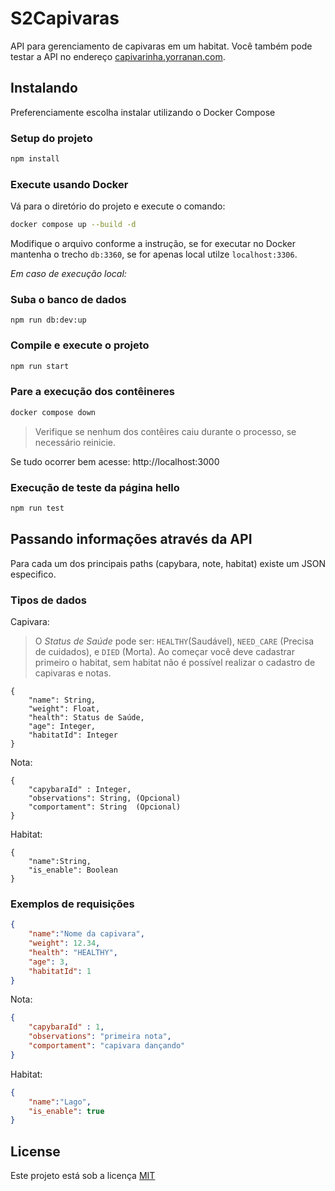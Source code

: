 # S2Capivaras
API para gerenciamento de capivaras em um habitat. Você também pode testar a API no endereço [capivarinha.yorranan.com](https://capivarinha.yorranan.com).
## Instalando
Preferenciamente escolha instalar utilizando o Docker Compose
### Setup do projeto

```bash
npm install
```

### Execute usando Docker

Vá para o diretório do projeto e execute o comando:

```bash
docker compose up --build -d
```

Modifique o arquivo conforme a instrução, se for executar no Docker mantenha o trecho `db:3360`, se for apenas local utilze `localhost:3306`.

*Em caso de execução local:*

### Suba o banco de dados

```
npm run db:dev:up
```


### Compile e execute o projeto

```bash
npm run start
```

### Pare a execução dos contêineres 

```bash
docker compose down
```



> Verifique se nenhum dos contêires caiu durante o processo, se necessário reinicie.

Se tudo ocorrer bem acesse: http://localhost:3000

### Execução de teste da página hello

```bash
npm run test
```
## Passando informações através da API

Para cada um dos principais paths (capybara, note, habitat) existe um JSON especifico.

### Tipos de dados

Capivara:
> O *Status de Saúde* pode ser: `HEALTHY`(Saudável), `NEED_CARE` (Precisa de cuidados), e `DIED` (Morta).
Ao começar você deve cadastrar primeiro o habitat, sem habitat não é possível realizar o cadastro de capivaras e notas.
```
{
	"name": String,
	"weight": Float,
	"health": Status de Saúde,
	"age": Integer,
	"habitatId": Integer
}
```
Nota:
```
{
	"capybaraId" : Integer,
	"observations": String, (Opcional)
	"comportament": String  (Opcional)
}
```
Habitat:
```
{
	"name":String,
	"is_enable": Boolean
}
```

### Exemplos de requisições

```json
{
	"name":"Nome da capivara",
	"weight": 12.34,
	"health": "HEALTHY",
	"age": 3,
	"habitatId": 1
}
```
Nota:
```json
{
	"capybaraId" : 1,
	"observations": "primeira nota",
	"comportament": "capivara dançando"
}
```
Habitat:
```json
{
	"name":"Lago",
	"is_enable": true
}
```

## License

Este projeto está sob a licença [MIT](https://github.com/yorranan/capivaras-api/blob/main/LICENSE)
